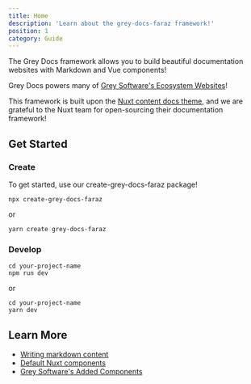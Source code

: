 ```yaml
---
title: Home
description: 'Learn about the grey-docs-faraz framework!'
position: 1
category: Guide
---
```


The Grey Docs framework allows you to build beautiful documentation websites with Markdown and Vue components!

Grey Docs powers many of [Grey Software's Ecosystem Websites](https://org.grey.software/ecosystem/)!

This framework is built upon the [Nuxt content docs theme](https://content.nuxtjs.org/themes/docs/), and we are grateful
to the Nuxt team for open-sourcing their documentation framework!

## Get Started

### Create

To get started, use our create-grey-docs-faraz package!

```
npx create-grey-docs-faraz
```

or

```
yarn create grey-docs-faraz
```

### Develop

```
cd your-project-name
npm run dev
```

or

```
cd your-project-name
yarn dev
```

## Learn More

- [Writing markdown content](https://content.nuxtjs.org/writing#markdown)
- [Default Nuxt components](https://content.nuxtjs.org/themes/docs#components)
- [Grey Software's Added Components](https://grey-docs-faraz.grey.software/components)
